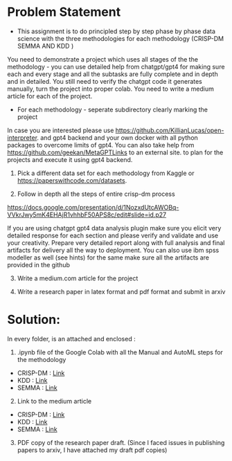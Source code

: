 # Problem Statement

*  This assignment is to do principled step by step phase by phase data science with the three methodologies for each methodology (CRISP-DM SEMMA AND KDD )

You need to demonstrate a project which uses all stages of the the methodology - you can use detailed help from chatgpt/gpt4 for making sure each and every stage and all the subtasks are fully complete and in depth and in detailed. You still need to verify the chatgpt code it generates manually, turn the project into proper colab. You need to write a medium article for each of the project. 

* For each methodology - seperate subdirectory clearly marking the project

In case you are interested please use https://github.com/KillianLucas/open-interpreter. and gpt4 backend and your own docker with all python packages to overcome limits of gpt4. You can also take help from https://github.com/geekan/MetaGPTLinks to an external site. to plan for the projects and execute it using gpt4 backend.

1. Pick a different data set for each methodology from Kaggle or https://paperswithcode.com/datasets.

2.  Follow in depth all the steps of entire crisp-dm process

https://docs.google.com/presentation/d/1NozxdUtcAWOBq-VVkrJwy5mK4EHAjR1vhhbF50APS8c/edit#slide=id.p27

If you are using chatgpt gpt4 data analysis plugin make sure you elicit very detailed response for each section and please verify and validate and use your creativity. Prepare very detailed report along with full analysis and final artifacts for delivery all the way to deployment. You can also use ibm spss modeller as well (see hints) for the same make sure all the artifacts are provided in the github

3. Write a medium.com article for the project

4. Write a research paper in latex format and pdf format and submit in arxiv



# Solution:
In every folder, is an attached and enclosed :
1. .ipynb file of the Google Colab with all the Manual and AutoML steps for the methodology
* CRISP-DM : [Link](https://github.com/aditipatil0711/SJSU_Masters_Assignments/blob/79770cb32fa80e1f8c86149866970e76b377c688/CMPE255_Data_Mining/Assignment%203/CRISP-DM/CRISP_DM_with_AutoML.ipynb)
* KDD : [Link](https://github.com/aditipatil0711/SJSU_Masters_Assignments/blob/79770cb32fa80e1f8c86149866970e76b377c688/CMPE255_Data_Mining/Assignment%203/KDD/KDD_with_AutoML.ipynb)
* SEMMA : [Link](https://github.com/aditipatil0711/SJSU_Masters_Assignments/blob/79770cb32fa80e1f8c86149866970e76b377c688/CMPE255_Data_Mining/Assignment%203/SEMMA/SEMMA_with_AutoML.ipynb)

2. Link to the medium article
* CRISP-DM : [Link](https://addy07.medium.com/harnessing-manual-and-automated-methodologies-for-intent-recognition-a-comprehensive-analysis-of-7232b59ea99b)
* KDD : [Link](https://addy07.medium.com/rhythms-of-discovery-a-comparative-dance-through-music-descriptions-using-manual-and-automated-7295cad2a9f3)
* SEMMA : [Link](https://addy07.medium.com/deciphering-cinema-secrets-analyzing-movie-data-with-semma-and-automl-cc4346b372cd)

3. PDF copy of the research paper draft. (Since I faced issues in publishing papers to arxiv, I have attached my draft pdf copies)

 
